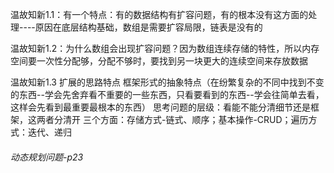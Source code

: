 温故知新1.1：有一个特点：有的数据结构有扩容问题，有的根本没有这方面的处理----原因在底层结构基础，数组是需要扩容局限，链表是没有的

温故知新1.2：为什么数组会出现扩容问题？因为数组连续存储的特性，所以内存空间要一次性分配够，分配不够时，要找到另一块更大的连续空间来存放数据

温故知新1.3   扩展的思路特点      框架形式的抽象特点（在纷繁复杂的不同中找到不变的东西--学会先舍弃看不重要的一些东西，只看要看到的东西--学会往简单去看，这样会先看到最重要最根本的东西）
思考问题的层级：看能不能分清细节还是框架，这两者分清开
三个方面：存储方式-链式、顺序；基本操作-CRUD；遍历方式：迭代、递归

###### 动态规划问题-p23

​		

